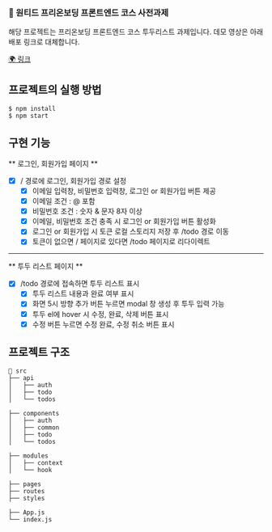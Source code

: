 ### 📙 원티드 프리온보딩 프론트엔드 코스 사전과제

해당 프로젝트는 프리온보딩 프론트엔드 코스 투두리스트 과제입니다.
데모 영상은 아래 배포 링크로 대체합니다.

[🌍 링크](https://wantedtodolist.herokuapp.com)

## 프로젝트의 실행 방법
```command
$ npm install
$ npm start
```
## 구현 기능
** 로그인, 회원가입 페이지 **
- [x] / 경로에 로그인, 회원가입 경로 설정
  - [x] 이메일 입력창, 비밀번호 입력창, 로그인 or 회원가입 버튼 제공
  - [x] 이메일 조건 : @ 포함
  - [x] 비밀번호 조건 : 숫자 & 문자 8자 이상
  - [x] 이메일, 비밀번호 조건 충족 시 로그인 or 회원가입 버튼 활성화
  - [x] 로그인 or 회원가입 시 토큰 로컬 스토리지 저장 후 /todo 경로 이동
  - [x] 토큰이 없으면 / 페이지로 있다면 /todo 페이지로 리다이렉트
---
** 투두 리스트 페이지 **
- [x] /todo 경로에 접속하면 투두 리스트 표시
  - [x] 투두 리스트 내용과 완료 여부 표시
  - [x] 화면 5시 방향 추가 버튼 누르면 modal 창 생성 후 투두 입력 가능
  - [x] 투두 el에 hover 시 수정, 완료, 삭제 버튼 표시
  - [x] 수정 버튼 누르면 수정 완료, 수정 취소 버튼 표시

## 프로젝트 구조
```
📁 src
├── api
│   ├── auth
│   ├── todo
│   └── todos

├── components
│   ├── auth
│   ├── common
│   ├── todo
│   └── todos

├── modules
│   ├── context
│   └── hook

├── pages
├── routes
├── styles

├── App.js
└── index.js
```
